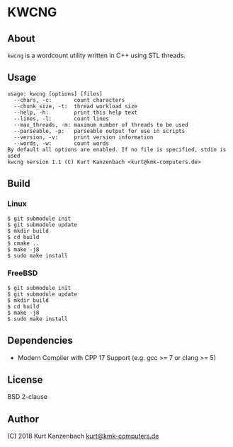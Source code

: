 # KWCNG #

## About ##

`kwcng` is a wordcount utility written in C++ using STL threads.

## Usage ##

    usage: kwcng [options] [files]
      --chars, -c:       count characters
      --chunk_size, -t:  thread workload size
      --help, -h:        print this help text
      --lines, -l:       count lines
      --max_threads, -m: maximum number of threads to be used
      --parseable, -p:   parseable output for use in scripts
      --version, -v:     print version information
      --words, -w:       count words
    By default all options are enabled. If no file is specified, stdin is used
    kwcng version 1.1 (C) Kurt Kanzenbach <kurt@kmk-computers.de>

## Build ##

### Linux ###

    $ git submodule init
    $ git submodule update
    $ mkdir build
    $ cd build
    $ cmake ..
    $ make -j8
    $ sudo make install

### FreeBSD ###

    $ git submodule init
    $ git submodule update
    $ mkdir build
    $ cd build
    $ make -j8
    $ sudo make install

## Dependencies ##

- Modern Compiler with CPP 17 Support (e.g. gcc >= 7 or clang >= 5)

## License ##

BSD 2-clause

## Author

(C) 2018 Kurt Kanzenbach <kurt@kmk-computers.de>
